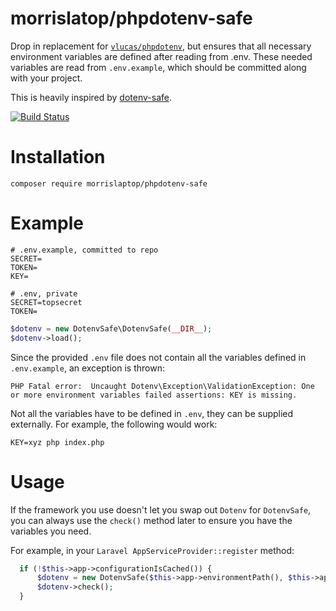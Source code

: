 # morrislatop/phpdotenv-safe

Drop in replacement for [`vlucas/phpdotenv`](https://github.com/vlucas/phpdotenv), but ensures that all necessary environment
variables are defined after reading from .env. These needed variables are read from `.env.example`, which should be
committed along with your project.

This is heavily inspired by [dotenv-safe](https://github.com/rolodato/dotenv-safe).

[![Build Status](https://travis-ci.org/morrislaptop/phpdotenv-safe.svg)](https://travis-ci.org/morrislaptop/phpdotenv-safe)

# Installation

```
composer require morrislaptop/phpdotenv-safe
```

# Example

```dosini
# .env.example, committed to repo
SECRET=
TOKEN=
KEY=
```

```dosini
# .env, private
SECRET=topsecret
TOKEN=
```

```php
$dotenv = new DotenvSafe\DotenvSafe(__DIR__);
$dotenv->load();
```

Since the provided `.env` file does not contain all the variables defined in `.env.example`, an exception is thrown:

```
PHP Fatal error:  Uncaught Dotenv\Exception\ValidationException: One or more environment variables failed assertions: KEY is missing.
```

Not all the variables have to be defined in `.env`, they can be supplied externally. For example, the following would work:

```
KEY=xyz php index.php
```

# Usage

If the framework you use doesn't let you swap out `Dotenv` for `DotenvSafe`, you can always use the `check()` method later
to  ensure you have the variables you need. 

For example, in your `Laravel AppServiceProvider::register` method:

```php
  if (!$this->app->configurationIsCached()) {
      $dotenv = new DotenvSafe($this->app->environmentPath(), $this->app->environmentFile());
      $dotenv->check();
  }
```